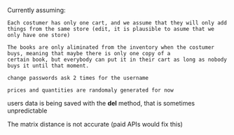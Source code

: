 

Currently assuming:

    Each costumer has only one cart, and we assume that they will only add things from the same store (edit, it is plausible to asume that we only have one store)

    The books are only aliminated from the inventory when the costumer buys, meaning that maybe there is only one copy of a 
    certain book, but everybody can put it in their cart as long as nobody buys it until that moment.

    change passwords ask 2 times for the username

    prices and quantities are randomaly generated for now

users data is being saved with the __del__ method, that is sometimes unpredictable

The matrix distance is not accurate (paid APIs would fix this)
